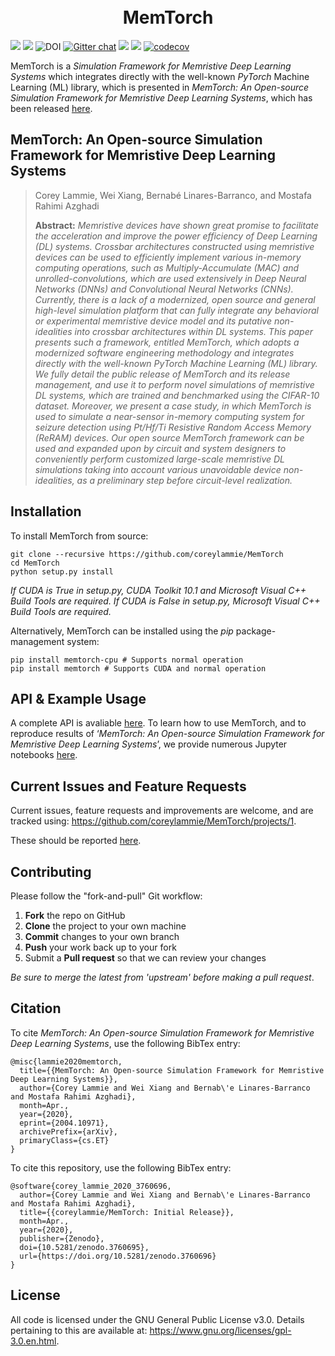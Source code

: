 <h1 align="center">
  <br>
  MemTorch
  <br>
</h1>

[![](https://img.shields.io/badge/python-3.6+-blue.svg)](https://www.python.org/)
![](https://img.shields.io/badge/license-GPL-blue.svg)
![DOI](https://zenodo.org/badge/DOI/10.5281/zenodo.3760695.svg)
[![Gitter chat](https://badges.gitter.im/gitterHQ/gitter.png)](https://gitter.im/memtorch/community)
![](https://readthedocs.org/projects/pip/badge/?version=latest)
![](https://api.travis-ci.org/coreylammie/MemTorch.svg)
[![codecov](https://codecov.io/gh/coreylammie/MemTorch/branch/master/graph/badge.svg)](https://codecov.io/gh/coreylammie/MemTorch)

MemTorch is a *Simulation Framework for Memristive Deep Learning Systems* which integrates directly with the well-known *PyTorch* Machine Learning (ML) library, which is presented in *MemTorch: An Open-source Simulation Framework for Memristive Deep Learning Systems*, which has been released [here](https://arxiv.org/abs/2004.10971).

## MemTorch: An Open-source Simulation Framework for Memristive Deep Learning Systems
> Corey Lammie, Wei Xiang, Bernabé Linares-Barranco, and Mostafa Rahimi Azghadi<br>
>
> **Abstract:** *Memristive devices have shown great promise to facilitate the acceleration and improve the power efficiency of Deep Learning (DL) systems. Crossbar architectures constructed using memristive devices can be used to efficiently implement various in-memory computing operations, such as Multiply-Accumulate (MAC) and unrolled-convolutions, which are used extensively in Deep Neural Networks (DNNs) and Convolutional Neural Networks (CNNs). Currently, there is a lack of a modernized, open source and general high-level simulation platform that can fully integrate any behavioral or experimental memristive device model and its putative non-idealities into crossbar architectures within DL systems. This paper presents such a framework, entitled MemTorch, which adopts a modernized software engineering methodology and integrates directly with the well-known PyTorch Machine Learning (ML) library. We fully detail the public release of MemTorch and its release management, and use it to perform novel simulations of memristive DL systems, which are trained and benchmarked using the CIFAR-10 dataset. Moreover, we present a case study, in which MemTorch is used to simulate a near-sensor in-memory computing system for seizure detection using Pt/Hf/Ti Resistive Random Access Memory (ReRAM) devices. Our open source MemTorch framework can be used and expanded upon by circuit and system designers to conveniently perform customized large-scale memristive DL simulations taking into account various unavoidable device non-idealities, as a preliminary step before circuit-level realization.*

## Installation
 To install MemTorch from source:

```
git clone --recursive https://github.com/coreylammie/MemTorch
cd MemTorch
python setup.py install
```

*If CUDA is True in setup.py, CUDA Toolkit 10.1 and Microsoft Visual C++ Build Tools are required. If CUDA is False in setup.py, Microsoft Visual C++ Build Tools are required.*

Alternatively, MemTorch can be installed using the *pip* package-management system:

```
pip install memtorch-cpu # Supports normal operation
pip install memtorch # Supports CUDA and normal operation
```

## API & Example Usage
A complete API is avaliable [here](https://memtorch.readthedocs.io/). To learn how to use MemTorch, and to reproduce results of ‘*MemTorch: An Open-source Simulation Framework for Memristive Deep Learning Systems*’, we provide numerous Jupyter notebooks [here](memtorch/examples).

## Current Issues and Feature Requests
Current issues, feature requests and improvements are welcome, and are tracked using: https://github.com/coreylammie/MemTorch/projects/1.

These should be reported [here](https://github.com/coreylammie/MemTorch/issues).

## Contributing
Please follow the "fork-and-pull" Git workflow:
 1. **Fork** the repo on GitHub
 2. **Clone** the project to your own machine
 3. **Commit** changes to your own branch
 4. **Push** your work back up to your fork
 5. Submit a **Pull request** so that we can review your changes

*Be sure to merge the latest from 'upstream' before making a pull request*.

## Citation

To cite *MemTorch: An Open-source Simulation Framework for Memristive Deep Learning Systems*, use the following BibTex entry:

```
@misc{lammie2020memtorch,
  title={{MemTorch: An Open-source Simulation Framework for Memristive Deep Learning Systems}},
  author={Corey Lammie and Wei Xiang and Bernab\'e Linares-Barranco and Mostafa Rahimi Azghadi},
  month=Apr.,
  year={2020},
  eprint={2004.10971},
  archivePrefix={arXiv},
  primaryClass={cs.ET}
}
```

To cite this repository, use the following BibTex entry:

```
@software{corey_lammie_2020_3760696,
  author={Corey Lammie and Wei Xiang and Bernab\'e Linares-Barranco and Mostafa Rahimi Azghadi},
  title={{coreylammie/MemTorch: Initial Release}},
  month=Apr.,
  year={2020},
  publisher={Zenodo},
  doi={10.5281/zenodo.3760695},
  url={https://doi.org/10.5281/zenodo.3760696}
}
```

## License
All code is licensed under the GNU General Public License v3.0. Details pertaining to this are available at: https://www.gnu.org/licenses/gpl-3.0.en.html.
